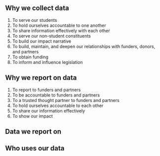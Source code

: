 ## Why we collect data
1. To serve our students
3. To hold ourselves accountable to one another
4. To share information effectively with each other
5. To serve our non-student constituents
6. To build our impact narrative
8. To build, maintain, and deepen our relationships with funders, donors, and  partners
9. To obtain funding
10. To inform and influence legislation
	
## Why we report on data
1. To report to funders and partners
2. To be accountable to funders and partners
3. To a trusted thought partner to funders and partners
4. To hold ourselves accountable to each other
5.  To share our information effectively
6. To show our impact
## Data we report on
## Who uses our data
